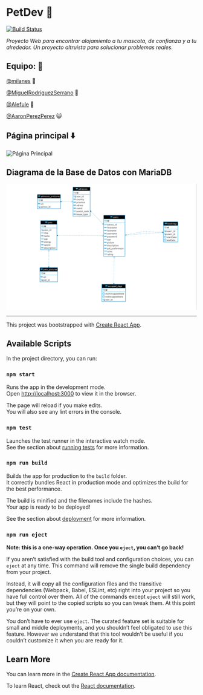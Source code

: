 # PetDev :paw_prints:

[![Build Status](https://travis-ci.org/fullstacktf/fanimals-frontend.svg?branch=master)](https://travis-ci.org/fullstacktf/fanimals-frontend)

_Proyecto Web para encontrar alojamiento a tu mascota, de confianza y a tu alrededor._
_Un proyecto altruista para solucionar problemas reales._

## Equipo: :punch:

[@milanes](https://github.com/milanes) :dog:

[@MiguelRodriguezSerrano](https://github.com/MiguelRodriguezSerrano) :tropical_fish:

[@Alefule](https://github.com/Alefule) :dog:

[@AaronPerezPerez](https://github.com/AaronPerezPerez) :smiley_cat:

## Página principal ⬇️

![Página Principal](/src/img/homepage.jpg)

## Diagrama de la Base de Datos con MariaDB

![Página Principal](/src/img/FanimalsDiagram.png)

---

This project was bootstrapped with [Create React App](https://github.com/facebook/create-react-app).

## Available Scripts

In the project directory, you can run:

### `npm start`

Runs the app in the development mode.<br>
Open [http://localhost:3000](http://localhost:3000) to view it in the browser.

The page will reload if you make edits.<br>
You will also see any lint errors in the console.

### `npm test`

Launches the test runner in the interactive watch mode.<br>
See the section about [running tests](https://facebook.github.io/create-react-app/docs/running-tests) for more information.

### `npm run build`

Builds the app for production to the `build` folder.<br>
It correctly bundles React in production mode and optimizes the build for the best performance.

The build is minified and the filenames include the hashes.<br>
Your app is ready to be deployed!

See the section about [deployment](https://facebook.github.io/create-react-app/docs/deployment) for more information.

### `npm run eject`

**Note: this is a one-way operation. Once you `eject`, you can’t go back!**

If you aren’t satisfied with the build tool and configuration choices, you can `eject` at any time. This command will remove the single build dependency from your project.

Instead, it will copy all the configuration files and the transitive dependencies (Webpack, Babel, ESLint, etc) right into your project so you have full control over them. All of the commands except `eject` will still work, but they will point to the copied scripts so you can tweak them. At this point you’re on your own.

You don’t have to ever use `eject`. The curated feature set is suitable for small and middle deployments, and you shouldn’t feel obligated to use this feature. However we understand that this tool wouldn’t be useful if you couldn’t customize it when you are ready for it.

## Learn More

You can learn more in the [Create React App documentation](https://facebook.github.io/create-react-app/docs/getting-started).

To learn React, check out the [React documentation](https://reactjs.org/).
